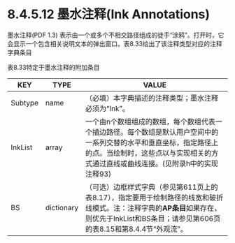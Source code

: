 # 8.4.5.12 墨水注释(Ink Annotations)

墨水注释(PDF 1.3) 表示由一个或多个不相交路径组成的徒手“涂鸦”。打开时，它会显示一个包含相关说明文本的弹出窗口。表8.33给出了该注释类型对应的注释字典条目

表8.33特定于墨水注释的附加条目

| KEY     | TYPE       | VALUE                                                                                                           |
| ------- | ---------- | --------------------------------------------------------------------------------------------------------------- |
| Subtype | name       | （必填）本字典描述的注释类型；墨水注释必须为“Ink”。                                                                                    |
| InkList | array      | 一个由n个数组组成的数组，每个数组代表一个描边路径。每个数组是默认用户空间中的一系列交替的水平和垂直坐标，指定路径上的点。当绘制时，这些点以与实现相关的方式通过直线或曲线连接。(见附录h中的实现注释93)          |
| BS      | dictionary | （可选）边框样式字典（参见第611页上的表8.17），指定要用于绘制路径的线宽和破折线模式。注：注释字典的**AP条目**如果存在，则优先于InkList和BS条目；请参见第606页的表8.15和第8.4.4节“外观流”。 |
